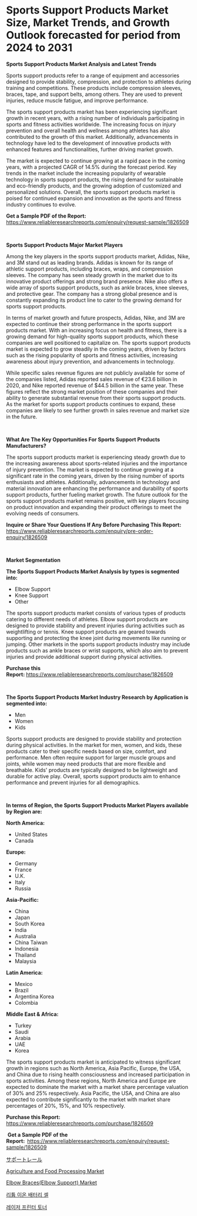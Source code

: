 <p><h1>Sports Support Products Market Size, Market Trends, and Growth Outlook forecasted for period from 2024 to 2031</h1></p><p><strong>Sports Support Products Market Analysis and Latest Trends</strong></p>
<p><p>Sports support products refer to a range of equipment and accessories designed to provide stability, compression, and protection to athletes during training and competitions. These products include compression sleeves, braces, tape, and support belts, among others. They are used to prevent injuries, reduce muscle fatigue, and improve performance.</p><p>The sports support products market has been experiencing significant growth in recent years, with a rising number of individuals participating in sports and fitness activities worldwide. The increasing focus on injury prevention and overall health and wellness among athletes has also contributed to the growth of this market. Additionally, advancements in technology have led to the development of innovative products with enhanced features and functionalities, further driving market growth.</p><p>The market is expected to continue growing at a rapid pace in the coming years, with a projected CAGR of 14.5% during the forecast period. Key trends in the market include the increasing popularity of wearable technology in sports support products, the rising demand for sustainable and eco-friendly products, and the growing adoption of customized and personalized solutions. Overall, the sports support products market is poised for continued expansion and innovation as the sports and fitness industry continues to evolve.</p></p>
<p><strong>Get a Sample PDF of the Report:&nbsp;</strong> <a href="https://www.reliableresearchreports.com/enquiry/request-sample/1826509">https://www.reliableresearchreports.com/enquiry/request-sample/1826509</a></p>
<p>&nbsp;</p>
<p><strong>Sports Support Products Major Market Players</strong></p>
<p><p>Among the key players in the sports support products market, Adidas, Nike, and 3M stand out as leading brands. Adidas is known for its range of athletic support products, including braces, wraps, and compression sleeves. The company has seen steady growth in the market due to its innovative product offerings and strong brand presence. Nike also offers a wide array of sports support products, such as ankle braces, knee sleeves, and protective gear. The company has a strong global presence and is constantly expanding its product line to cater to the growing demand for sports support products.</p><p>In terms of market growth and future prospects, Adidas, Nike, and 3M are expected to continue their strong performance in the sports support products market. With an increasing focus on health and fitness, there is a growing demand for high-quality sports support products, which these companies are well positioned to capitalize on. The sports support products market is expected to grow steadily in the coming years, driven by factors such as the rising popularity of sports and fitness activities, increasing awareness about injury prevention, and advancements in technology.</p><p>While specific sales revenue figures are not publicly available for some of the companies listed, Adidas reported sales revenue of €23.6 billion in 2020, and Nike reported revenue of $44.5 billion in the same year. These figures reflect the strong market position of these companies and their ability to generate substantial revenue from their sports support products. As the market for sports support products continues to expand, these companies are likely to see further growth in sales revenue and market size in the future.</p></p>
<p>&nbsp;</p>
<p><strong>What Are The Key Opportunities For Sports Support Products Manufacturers?</strong></p>
<p><p>The sports support products market is experiencing steady growth due to the increasing awareness about sports-related injuries and the importance of injury prevention. The market is expected to continue growing at a significant rate in the coming years, driven by the rising number of sports enthusiasts and athletes. Additionally, advancements in technology and material innovation are enhancing the performance and durability of sports support products, further fueling market growth. The future outlook for the sports support products market remains positive, with key players focusing on product innovation and expanding their product offerings to meet the evolving needs of consumers.</p></p>
<p><strong>Inquire or Share Your Questions If Any Before Purchasing This Report:</strong> <a href="https://www.reliableresearchreports.com/enquiry/pre-order-enquiry/1826509">https://www.reliableresearchreports.com/enquiry/pre-order-enquiry/1826509</a></p>
<p>&nbsp;</p>
<p><strong>Market Segmentation</strong></p>
<p><strong>The Sports Support Products Market Analysis by types is segmented into:</strong></p>
<p><ul><li>Elbow Support</li><li>Knee Support</li><li>Other</li></ul></p>
<p><p>The sports support products market consists of various types of products catering to different needs of athletes. Elbow support products are designed to provide stability and prevent injuries during activities such as weightlifting or tennis. Knee support products are geared towards supporting and protecting the knee joint during movements like running or jumping. Other markets in the sports support products industry may include products such as ankle braces or wrist supports, which also aim to prevent injuries and provide additional support during physical activities.</p></p>
<p><strong>Purchase this Report:&nbsp;</strong><a href="https://www.reliableresearchreports.com/purchase/1826509">https://www.reliableresearchreports.com/purchase/1826509</a></p>
<p>&nbsp;</p>
<p><strong>The Sports Support Products Market Industry Research by Application is segmented into:</strong></p>
<p><ul><li>Men</li><li>Women</li><li>Kids</li></ul></p>
<p><p>Sports support products are designed to provide stability and protection during physical activities. In the market for men, women, and kids, these products cater to their specific needs based on size, comfort, and performance. Men often require support for larger muscle groups and joints, while women may need products that are more flexible and breathable. Kids' products are typically designed to be lightweight and durable for active play. Overall, sports support products aim to enhance performance and prevent injuries for all demographics.</p></p>
<p>&nbsp;</p>
<p><strong>In terms of Region, the Sports Support Products Market Players available by Region are:</strong></p>
<p>
    <p> <strong> North America: </strong>
        <ul>
            <li>United States</li>
            <li>Canada</li>
        </ul>
        </p> 
    <p> <strong> Europe: </strong>
        <ul>
            <li>Germany</li>
            <li>France</li>
            <li>U.K.</li>
            <li>Italy</li>
            <li>Russia</li>
        </ul>
        </p> 
    <p> <strong> Asia-Pacific: </strong>
        <ul>
            <li>China</li>
            <li>Japan</li>
            <li>South Korea</li>
            <li>India</li>
            <li>Australia</li>
            <li>China Taiwan</li>
            <li>Indonesia</li>
            <li>Thailand</li>
            <li>Malaysia</li>
        </ul>
        </p> 
    <p> <strong> Latin America: </strong>
        <ul>
            <li>Mexico</li>
            <li>Brazil</li>
            <li>Argentina Korea</li>
            <li>Colombia</li>
        </ul>
        </p> 
    <p> <strong> Middle East & Africa: </strong>
        <ul>
            <li>Turkey</li>
            <li>Saudi</li>
            <li>Arabia</li>
            <li>UAE</li>
            <li>Korea</li>
        </ul>
    </p>
    </p>
<p><p>The sports support products market is anticipated to witness significant growth in regions such as North America, Asia Pacific, Europe, the USA, and China due to rising health consciousness and increased participation in sports activities. Among these regions, North America and Europe are expected to dominate the market with a market share percentage valuation of 30% and 25% respectively. Asia Pacific, the USA, and China are also expected to contribute significantly to the market with market share percentages of 20%, 15%, and 10% respectively.</p></p>
<p><strong>Purchase this Report: </strong><a href="https://www.reliableresearchreports.com/purchase/1826509">https://www.reliableresearchreports.com/purchase/1826509</a></p>
<p>&nbsp;<strong>Get a Sample PDF of the Report:&nbsp;&nbsp;</strong><a href="https://www.reliableresearchreports.com/enquiry/request-sample/1826509">https://www.reliableresearchreports.com/enquiry/request-sample/1826509</a></p>
<p><strong></strong></p>
<p><p><a href="https://github.com/EthanMorar2011/Market-Research-Report-List-1/blob/main/72181767483.md">サポートレール</a></p><p><a href="https://issuu.com/reportprime-2/docs/agriculture-and-food-processing-market-size-2030.p">Agriculture and Food Processing Market</a></p><p><a href="https://github.com/Sarissaschmalingtr6fz2739/Market-Research-Report-List-1/blob/main/elbow-braceselbow-support-market.md">Elbow Braces(Elbow Support) Market</a></p><p><a href="https://github.com/Skyleitney456456/Market-Research-Report-List-1/blob/main/26944456545.md">리튬 이온 배터리 셀</a></p><p><a href="https://github.com/vs10l4sfg5c/Market-Research-Report-List-1/blob/main/88447126544.md">레이저 프린터 토너</a></p></p>